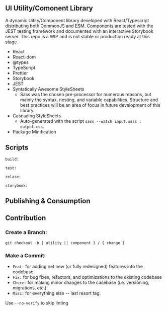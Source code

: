 ## UI Utility/Comonent Library
A dynamic Uitity/Component library developed with React/Typescript distributing both CommonJS and ESM. Components are tested with the JEST testing framework and documented with an interactive Storybook server. This repo is a WIP and is not stable or production ready at this stage.

- React
- React-dom
- @types
- TypeScript
- Prettier
- Storybook
- JEST
- Syntatically Awesome StyleSheets
    - Sass was the chosen pre-processor for numerous reasons, but mainly the syntax, nesting, and variable capabilities. Structure and best practices will be an area of focus in future development of this library.
- Cascading StyleSheets 
    - Auto-generated with the script `sass --watch input.sass : output.css`.
- Package Minification

## Scripts
```
build:
```
```
test:
```
```
relase:
```
```
storybook:
```

## Publishing & Consumption

## Contribution
### Create a Branch:
```
git checkout -b { utility || component } / { change }
```

### Make a Commit:
- ` Feat: ` for adding net new (or fully redesigned) features into the codebase
- ` Fix: ` for bug fixes, refactors, and optimizations to the existing codebase
- ` Chore: ` for making minor changes to the casebase (i.e. versioning, migrations, etc.)
- ` Misc: ` for everything else -- last resort tag.

Use ` --no-verify ` to skip linting

